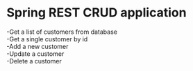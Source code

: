 # Spring REST CRUD application
-Get a list of customers from database\
-Get a single customer by id\
-Add a new customer\
-Update a customer\
-Delete a customer
